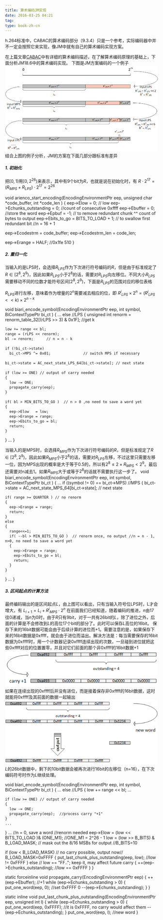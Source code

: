 ```yaml
---
title: 算术编码JM实现
date: 2016-03-25 04:21
tag: 
type: book-zh-cn
---
```


h.264标准中，CABAC的算术编码部分（9.3.4）只是一个参考，实际编码器中并不一定会按照它来实现，像JM中就有自己的算术编码实现方案。

在上篇文章[CABAC](http://www.cnblogs.com/TaigaCon/p/5304563.html)中有详细的算术编码描述，在了解算术编码原理的基础上，下面分析JM18.6中的算术编码实现。
下图是JM方案编码的一个例子
[![](img/2016-03-25-算术编码jm实现/421096-20160325042059542-933864498.png)](http://images2015.cnblogs.com/blog/421096/201603/421096-20160325042058917-1602103577.png)
结合上图的例子分析，JM的方案在下面几部分跟标准有差异

##### 1. 初始化
把$[0,1)$用$[0,2^{26})$来表示，其中有9个bit为$R$，也就是说在初始化时，有
$R \cdot 2^{17} = (R_{MPS}+R_{LPS})\cdot 2^{17} = 2^{26}$

void arienco_start_encoding(EncodingEnvironmentPtr eep,
                            unsigned char *code_buffer,
                            int *code_len )
{
  eep->Elow = 0;     // low
  eep->Echunks_outstanding = 0;  //count of  consecutive  0xffff
  eep->Ebuffer = 0;  //store the word
  eep->Epbuf = -1;  // to remove redundant chunk ^^  count of bytes to output
  eep->Ebits_to_go = BITS_TO_LOAD + 1; // to swallow first redundant bit  //n = 16 + 1

  eep->Ecodestrm = code_buffer;
  eep->Ecodestrm_len = code_len;

  eep->Erange = HALF;  //0x1fe  510
}


##### 2. 重归一化
当输入的是LPS时，会选择$R_{LPS}$作为下次进行符号编码的$R$，但是由于标准规定了$R \in [2^8,2^9)$，因此如果$R_{LPS}$小于$2^8$的话，需要对$R_{LPS}$向左移位。不同大小$R_{LPS}$需要移动不同的位数才能符号区间$[2^8,2^9)$，下面是$R_{LPS}$的范围对应的移位表格


$R_{LPS}$进行左移，意味着作为增量的$2^{n}$需要减去相应的位，即
${R^{i}}_{LPS} \times 2^n = ({R^i}_{LPS}<<k) \times 2^{n-k}$

void biari_encode_symbol(EncodingEnvironmentPtr eep, int symbol, BiContextTypePtr bi_ct )
{
  ...
  else         //LPS
  {
    unsigned int renorm = renorm_table_32[(rLPS >> 3) & 0x1F];  //get k

    low += range << bl;
    range = (rLPS << renorm);
    bl -= renorm;      // n = n - k

    if (!bi_ct->state)
      bi_ct->MPS ^= 0x01;               // switch MPS if necessary

    bi_ct->state = AC_next_state_LPS_64[bi_ct->state]; // next state

    if (low >= ONE) // output of carry needed
    {
      low -= ONE;
      propagate_carry(eep);
    }

    if( bl > MIN_BITS_TO_GO )  // n > 0 ,no need to save a word yet
    {
      eep->Elow   = low;
      eep->Erange = range;      
      eep->Ebits_to_go = bl;
      return;
    }
  }
  ...
}

当输入的是MPS时，会选择$R_{MPS}$作为下次进行符号编码的$R$，但是标准规定了$R\in [2^8,2^9)$，因此如果$R_{MPS}$小于$2^8$的话，需要对$R_{LPS}$左移，不过这里只需要左移一位，因为MPS出现的概率是大于等于0.5的，所以有$2^8 \leqslant 2 \times R_{MPS} < 2^{9}$。最后还需要对n减去1。如果$R_{MPS}$大于或等于$2^8$的话就不需要执行这一步了。
void biari_encode_symbol(EncodingEnvironmentPtr eep, int symbol, BiContextTypePtr bi_ct )
{
  ...
  if ((symbol != 0) == bi_ct->MPS)  //MPS
  {
    bi_ct->state = AC_next_state_MPS_64[bi_ct->state]; // next state

    if( range >= QUARTER ) // no renorm
    {
      eep->Erange = range;
      return;
    }
    else 
    {   
      range<<=1;
      if( --bl > MIN_BITS_TO_GO )  // renorm once, no output //n = n - 1, n>0, no need to save a word yet
      {
        eep->Erange = range;
        eep->Ebits_to_go = bl;
        return;
      }
    }
  }
  ...
}


##### 3. 区间起点的计算方法
最终编码输出的是区间起点$L$，由上图可以看出，只有当输入符号位LPS时，L才会增大，有
$L_{i+1} = L_i + {R^i}_{MPS} \cdot 2^n$
在前面我们已经知道，随着编码的推进，$n$由17往0递减，当$n$为0时，由于$R$只有9bit，对于一共有26bit的$L$，除了进位之外，后面的计算是不会修改到$L$的高位17个bit的部分了。此时可以保存$L$高位的16bit。
保存下来的16bit数据可能会由于后续计算的进位而+1。需要注意的是，如果保存下来的16bit数据是0xffff，就会由于进位而溢出。解决方法是：每当需要保存的16bit数据为0xffff时，用一个计数器记录0xffff连续出现的次数，一旦碰到进位就把这些0xffff对应的位置置零，并且对它们前面的那个非0xffff的16bit数据+1
[![](img/2016-03-25-算术编码jm实现/421096-20160325042100511-1778887919.png)](http://images2015.cnblogs.com/blog/421096/201603/421096-20160325042100026-1352900035.png)
如果在连续出现的0xffff后并没有进位，而是接着保存非0xffff的16bit数据，这时就能将0xffff及其前面的数据一起输出
[![](img/2016-03-25-算术编码jm实现/421096-20160325042101214-215729144.png)](http://images2015.cnblogs.com/blog/421096/201603/421096-20160325042100792-1582696930.png)
$L$的26bit数据中，剩下的10bit数据会被再次进行16bit的左移位（n=16），在下次编码符号时作为$L$继续处理。

void biari_encode_symbol(EncodingEnvironmentPtr eep, int symbol, BiContextTypePtr bi_ct )
{
  ...
  else         //LPS
  {
    low += range << bl;
    ...

    if (low >= ONE) // output of carry needed
    {
      low -= ONE;
      propagate_carry(eep);  //process carry "+1"
    }
    ...
  }
  ...
  //n = 0, save a word
  //renorm needed
  eep->Elow = (low << BITS_TO_LOAD )& (ONE_M1); //ONE_M1 = 2^26 - 1
  low = (low >> B_BITS) & B_LOAD_MASK; // mask out the 8/16 MSBs for output  //B_BITS=10

  if (low < B_LOAD_MASK) // no carry possible, output now// B_LOAD_MASK=0xFFFF
  {
    put_last_chunk_plus_outstanding(eep, low); //low != 0xFFFF
  }
  else          // low == "FF.."; keep it, may affect future carry
  {
    ++(eep->Echunks_outstanding);  //low == 0xFFFF
  }
}

static forceinline void propagate_carry(EncodingEnvironmentPtr eep)
{
  ++(eep->Ebuffer);   //+1
  while (eep->Echunks_outstanding > 0) 
  { 
    put_one_word(eep, 0);  //set 0xFFFF  0
    --(eep->Echunks_outstanding); 
  }
}

static inline void put_last_chunk_plus_outstanding(EncodingEnvironmentPtr eep, unsigned int l) 
{
  while (eep->Echunks_outstanding > 0)
  {
    put_one_word(eep, 0xFFFF); //it is 0xFFFF, no carry would affect them
    --(eep->Echunks_outstanding);
  }
  put_one_word(eep, l);  //new word
}











